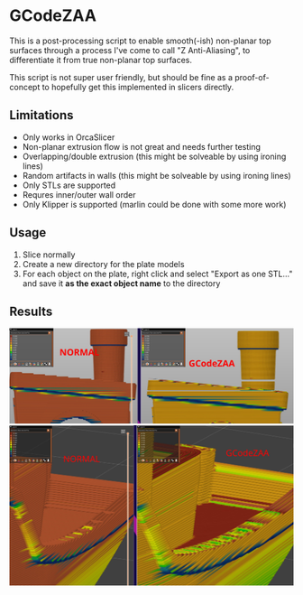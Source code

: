 # GCodeZAA

This is a post-processing script to enable smooth(-ish) non-planar top surfaces through
a process I've come to call "Z Anti-Aliasing", to differentiate it from true non-planar
top surfaces.

This script is not super user friendly, but should be fine as a proof-of-concept to hopefully
get this implemented in slicers directly.

## Limitations

- Only works in OrcaSlicer
- Non-planar extrusion flow is not great and needs further testing
- Overlapping/double extrusion (this might be solveable by using ironing lines)
- Random artifacts in walls (this might be solveable by using ironing lines)
- Only STLs are supported
- Requres inner/outer wall order
- Only Klipper is supported (marlin could be done with some more work)

## Usage

1. Slice normally
2. Create a new directory for the plate models
3. For each object on the plate, right click and select "Export as one STL..." and save it **as the exact object name** to the directory

## Results

![](./images/benchy_roof_side.jpg)
![](./images/benchy_side.jpg)

